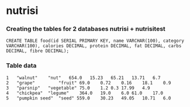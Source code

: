# nutrisi

### Creating the tables for 2 databases nutrisi + nutrisitest

```CREATE TABLE food(id SERIAL PRIMARY KEY, name VARCHAR(100), category VARCHAR(100), calories DECIMAL, protein DECIMAL, fat DECIMAL, carbs DECIMAL, fibre DECIMAL);```

### Table data

```
1	"walnut"	"nut"	654.0	15.23	65.21	13.71	6.7
2	"grape"	        "fruit"	69.0	0.72	0.16	18.1	0.9
3	"parsnip"	"vegetable"	75.0	1.2	0.3	17.99	4.9
4	"chickpea"	"legume"	364.0	19.0	6.0	61.0	17.0
5	"pumpkin seed"	"seed" 559.0	30.23	49.05	10.71	6.0
```
